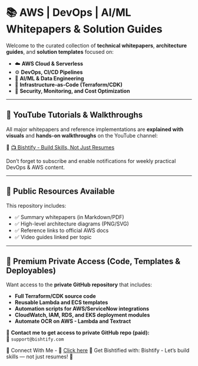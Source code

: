 # 📚 AWS | DevOps | AI/ML Whitepapers & Solution Guides

Welcome to the curated collection of **technical whitepapers**, **architecture guides**, and **solution templates** focused on:

- ☁️ **AWS Cloud & Serverless**
- ⚙️ **DevOps, CI/CD Pipelines**
- 🤖 **AI/ML & Data Engineering**
- 🧱 **Infrastructure-as-Code (Terraform/CDK)**
- 🔐 **Security, Monitoring, and Cost Optimization**
  
---
## 🎥 YouTube Tutorials & Walkthroughs

All major whitepapers and reference implementations are **explained with visuals** and **hands-on walkthroughs** on the YouTube channel:

🔗 [📺 Bishtify - Build Skills, Not Just Resumes](https://www.youtube.com/@getbishtified)

Don’t forget to subscribe and enable notifications for weekly practical DevOps & AWS content.

---

## 📂 Public Resources Available

This repository includes:
- ✅ Summary whitepapers (in Markdown/PDF)
- ✅ High-level architecture diagrams (PNG/SVG)
- ✅ Reference links to official AWS docs
- ✅ Video guides linked per topic

---

## 🔐 Premium Private Access (Code, Templates & Deployables)

Want access to the **private GitHub repository** that includes:

- **Full Terraform/CDK source code**
- **Reusable Lambda and ECS templates**
- **Automation scripts for AWS/ServiceNow integrations**
- **CloudWatch, IAM, RDS, and EKS deployment modules**
- **Automate OCR on AWS - Lambda and Textract**

📩 **Contact me to get access to private GitHub repo (paid):**  
📧 `support@bishtify.com`

🤝 Connect With Me - 📧 [Click here](https://topmate.io/pradeep_singh_bisht)
🔗 Get Bishtified with:
Bishtify - Let’s build skills — not just resumes! 🚀

